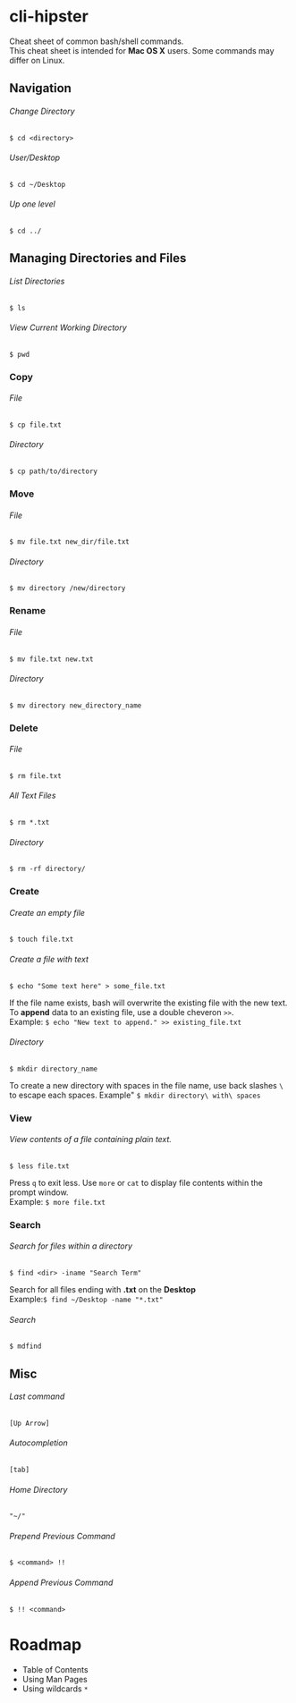 # cli-hipster  
Cheat sheet of common bash/shell commands.  
This cheat sheet is intended for **Mac OS X** users. Some commands may differ on Linux.  

## Navigation  
###### Change Directory  
    $ cd <directory>
###### User/Desktop  
    $ cd ~/Desktop
###### Up one level  
    $ cd ../
    
## Managing Directories and Files
###### List Directories  
    $ ls
###### View Current Working Directory  
    $ pwd

### Copy
###### File
    $ cp file.txt
###### Directory
    $ cp path/to/directory

### Move
###### File
    $ mv file.txt new_dir/file.txt
###### Directory
    $ mv directory /new/directory

### Rename
###### File
    $ mv file.txt new.txt
###### Directory
    $ mv directory new_directory_name

### Delete
###### File
    $ rm file.txt
###### All Text Files
    $ rm *.txt
###### Directory
    $ rm -rf directory/

### Create  
###### Create an empty file  
    $ touch file.txt
###### Create a file with text  
    $ echo "Some text here" > some_file.txt
If the file name exists, bash will overwrite the existing file with the new text. To **append** data to an existing file, use a double cheveron `>>`.  
Example: `$ echo "New text to append." >> existing_file.txt`

###### Directory  
    $ mkdir directory_name
To create a new directory with spaces in the file name, use back slashes `\` to escape each spaces.
Example" `$ mkdir directory\ with\ spaces`

### View
###### View contents of a file containing plain text.
    $ less file.txt
Press `q` to exit less. Use `more` or `cat` to display file contents within the prompt window.  
Example: `$ more file.txt`


### Search
###### Search for files within a directory
    $ find <dir> -iname "Search Term"
Search for all files ending with **.txt** on the **Desktop**  
Example:`$ find ~/Desktop -name "*.txt"`  
###### Search
    $ mdfind

## Misc  
###### Last command  
    [Up Arrow]
###### Autocompletion  
    [tab]  
###### Home Directory  
    "~/"
###### Prepend Previous Command  
    $ <command> !!
###### Append Previous Command
    $ !! <command>

# Roadmap
* Table of Contents
* Using Man Pages
* Using wildcards `*`
